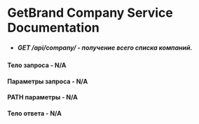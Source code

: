 # GetBrand Company Service Documentation

- ##### GET /api/company/ - получение всего списка компаний.
#### Тело запроса - N/A
#### Параметры запроса - N/A
#### PATH параметры - N/A
#### Тело ответа - N/A
